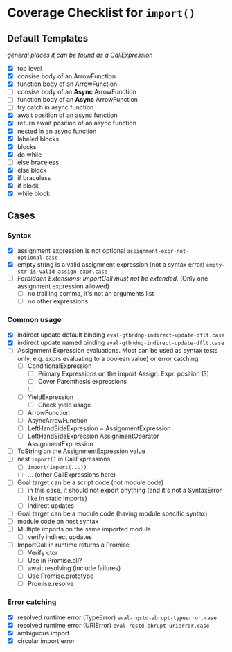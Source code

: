 # Coverage Checklist for `import()`

## Default Templates

_general places it can be found as a CallExpression_

- [x] top level
- [x] consise body of an ArrowFunction
- [x] function body of an ArrowFunction
- [ ] consise body of an __Async__ ArrowFunction
- [ ] function body of an __Async__ ArrowFunction
- [ ] try catch in async function
- [x] await position of an async function
- [x] return await position of an async function
- [x] nested in an async function
- [x] labeled blocks
- [x] blocks
- [x] do while
- [ ] else braceless
- [x] else block
- [x] if braceless
- [x] if block
- [x] while block

## Cases

### Syntax

- [x] assignment expression is not optional `assignment-expr-not-optional.case`
- [x] empty string is a valid assignment expression (not a syntax error) `empty-str-is-valid-assign-expr.case`
- [ ] _Forbidden Extensions: ImportCall must not be extended._ (Only one assignment expression allowed)
    - [ ] no trailling comma, it's not an arguments list
    - [ ] no other expressions

### Common usage

- [x] indirect update default binding `eval-gtbndng-indirect-update-dflt.case`
- [x] indirect update named binding `eval-gtbndng-indirect-update-dflt.case`
- [ ] Assignment Expression evaluations. Most can be used as syntax tests only, e.g. exprs evaluating to a boolean value) or error catching
    - [ ] ConditionalExpression
        - [ ] Primary Expressions on the import Assign. Expr. position (?)
        - [ ] Cover Parenthesis expressions
        - [ ] ...
    - [ ] YieldExpression
        - [ ] Check yield usage
    - [ ] ArrowFunction
    - [ ] AsyncArrowFunction
    - [ ] LeftHandSideExpression = AssignmentExpression
    - [ ] LeftHandSideExpression AssignmentOperator AssignmentExpression
- [ ] ToString on the AssignmentExpression value
- [ ] nest `import()` in CallExpressions
    - [ ] `import(import(...))`
    - [ ] ... (other CallExpressions here)
- [ ] Goal target can be a script code (not module code)
    - [ ] in this case, it should not export anything (and it's not a SyntaxError like in static imports)
    - [ ] indirect updates
- [ ] Goal target can be a module code (having module specific syntax)
- [ ] module code on host syntax
- [ ] Multiple imports on the same imported module
    - [ ] verify indirect updates
- [ ] ImportCall in runtime returns a Promise
    - [ ] Verify ctor
    - [ ] Use in Promise.all?
    - [ ] await resolving (include failures)
    - [ ] Use Promise.prototype
    - [ ] Promise.resolve

### Error catching

- [x] resolved runtime error (TypeError) `eval-rqstd-abrupt-typeerror.case`
- [x] resolved runtime error (URIError) `eval-rqstd-abrupt-urierror.case`
- [x] ambiguous import
- [x] circular import error
